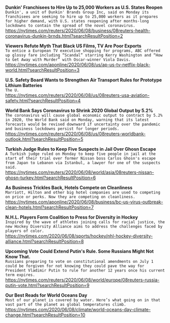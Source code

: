 **Dunkin' Franchisees to Hire Up to 25,000 Workers as U.S. States Reopen**\
`Dunkin', a unit of Dunkin' Brands Group Inc, said on Monday its franchisees are seeking to hire up to 25,000 workers as it prepares for higher demand, with U.S. states reopening after months-long lockdowns to contain the spread of the novel coronavirus.`\
https://nytimes.com/reuters/2020/06/08/business/08reuters-health-coronavirus-dunkin-brnds.html?searchResultPosition=2

**Viewers Refute Myth That Black US Films, TV Are Poor Exports**\
`To entice a European TV executive shopping for programs, ABC offered up glossy fare including “Scandal” starring Kerry Washington and “How to Get Away with Murder” with Oscar-winner Viola Davis.`\
https://nytimes.com/aponline/2020/06/08/us/ap-us-tv-netflix-black-world.html?searchResultPosition=3

**U.S. Safety Board Wants to Strengthen Air Transport Rules for Prototype Lithium Batteries**\
`The U.`\
https://nytimes.com/reuters/2020/06/08/us/08reuters-usa-aviation-safety.html?searchResultPosition=4

**World Bank Says Coronavirus to Shrink 2020 Global Output by 5.2%**\
`The coronavirus will cause global economic output to contract by 5.2% in 2020, the World Bank said on Monday, warning that its latest forecasts would be revised downward if uncertainty over the pandemic and business lockdowns persist for longer periods.`\
https://nytimes.com/reuters/2020/06/08/us/08reuters-worldbank-outlook.html?searchResultPosition=5

**Turkish Judge Rules to Keep Five Suspects in Jail Over Ghosn Escape**\
`A Turkish judge ruled on Monday to keep five people in jail at the start of their trial over former Nissan boss Carlos Ghosn's escape from Japan to Lebanon via Istanbul, a lawyer for one of the suspects said.`\
https://nytimes.com/reuters/2020/06/08/world/asia/08reuters-nissan-ghosn-turkey.html?searchResultPosition=6

**As Business Trickles Back, Hotels Compete on Cleanliness**\
`Marriott, Hilton and other big hotel companies are used to competing on price or perks. Now they are competing on cleanliness. `\
https://nytimes.com/aponline/2020/06/08/business/bc-us-virus-outbreak-clean-hotels.html?searchResultPosition=7

**N.H.L. Players Form Coalition to Press for Diversity in Hockey**\
`Inspired by the wave of athletes joining calls for racial justice, the new Hockey Diversity Alliance aims to address the challenges faced by players of color.`\
https://nytimes.com/2020/06/08/sports/hockey/nhl-hockey-diversity-alliance.html?searchResultPosition=8

**Upcoming Vote Could Extend Putin's Rule. Some Russians Might Not Know That.**\
`Russians preparing to vote on constitutional amendments on July 1 could be forgiven for not knowing they could pave the way for President Vladimir Putin to rule for another 12 years once his current term expires.`\
https://nytimes.com/reuters/2020/06/08/world/europe/08reuters-russia-putin-vote.html?searchResultPosition=9

**Our Best Reads for World Oceans Day**\
`Most of our planet is covered by water. Here’s what going on in that vast part of the planet as global temperatures climb.`\
https://nytimes.com/2020/06/08/climate/world-oceans-day-climate-change.html?searchResultPosition=10

